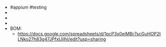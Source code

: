 - #appium #testing
-
-
-
- BOM:
	- https://docs.google.com/spreadsheets/d/1pcP3x0ejMBr7scGuHOP2tLNko27h83g47JPfxIJjlhI/edit?usp=sharing